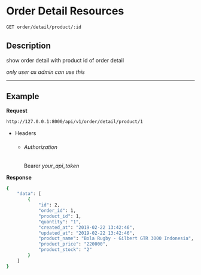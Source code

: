 # Order Detail Resources

```bash
GET order/detail/product/:id
```
## Description
show order detail with product id of order detail

_only user as admin can use this_
***
## Example

**Request**

```bash
http://127.0.0.1:8000/api/v1/order/detail/product/1
```
- Headers
    - ###### Authorization
        Bearer _your_api_token_

**Response**

```bash
{
    "data": [
        {
            "id": 2,
            "order_id": 1,
            "product_id": 1,
            "quantity": "1",
            "created_at": "2019-02-22 13:42:46",
            "updated_at": "2019-02-22 13:42:46",
            "product_name": "Bola Rugby - Gilbert GTR 3000 Indonesia",
            "product_price": "220000",
            "product_stock": "2"
        }
    ]
}
```
